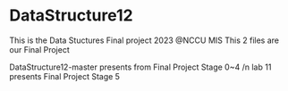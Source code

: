 # DataStructure12
This is the Data Stuctures Final project 2023 @NCCU MIS
This 2 files are our Final Project

DataStructure12-master presents from Final Project Stage 0~4
/n
lab 11 presents Final Project Stage 5
